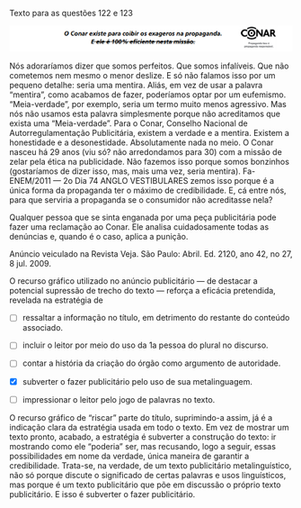 

Texto para as questões 122 e 123

![](68d6d4f2-5f97-1fe7-518f-f63b885b5d49.png)

Nós adoraríamos dizer que somos perfeitos. Que somos infalíveis. Que não cometemos nem mesmo o menor deslize. E só não falamos isso por um pequeno detalhe: seria uma mentira. Aliás, em vez de usar a palavra “mentira”, como acabamos de fazer, poderíamos optar por um eufemismo. “Meia-verdade”, por exemplo, seria um termo muito menos agressivo. Mas nós não usamos esta palavra simplesmente porque não acreditamos que exista uma “Meia-verdade”. Para o Conar, Conselho Nacional de Autorregulamentação Publicitária, existem a verdade e a mentira. Existem a honestidade e a desonestidade. Absolutamente nada no meio. O Conar nasceu há 29 anos (viu só? não arredondamos para 30) com a missão de zelar pela ética na publicidade. Não fazemos isso porque somos bonzinhos (gostaríamos de dizer isso, mas, mais uma vez, seria mentira). Fa- ENEM/2011 — 2o Dia 74 ANGLO VESTIBULARES zemos isso porque é a única forma da propaganda ter o máximo de credibilidade. E, cá entre nós, para que serviria a propaganda se o consumidor não acreditasse nela?

Qualquer pessoa que se sinta enganada por uma peça publicitária pode fazer uma reclamação ao Conar. Ele analisa cuidadosamente todas as denúncias e, quando é o caso, aplica a punição.

Anúncio veiculado na Revista Veja. São Paulo: Abril. Ed. 2120, ano 42, no 27, 8 jul. 2009.

O recurso gráfico utilizado no anúncio publicitário — de destacar a potencial supressão de trecho do texto — reforça a eficácia pretendida, revelada na estratégia de



- [ ] ressaltar a informação no título, em detrimento do restante do conteúdo associado.
- [ ] incluir o leitor por meio do uso da 1a pessoa do plural no discurso.
- [ ] contar a história da criação do órgão como argumento de autoridade.
- [x] subverter o fazer publicitário pelo uso de sua metalinguagem.
- [ ] impressionar o leitor pelo jogo de palavras no texto.


O recurso gráfico de “riscar” parte do título, suprimindo-a assim, já é a indicação clara da estratégia usada em todo o texto. Em vez de mostrar um texto pronto, acabado, a estratégia é subverter a construção do texto: ir mostrando como ele “poderia” ser, mas recusando, logo a seguir, essas possibilidades em nome da verdade, única maneira de garantir a credibilidade. Trata-se, na verdade, de um texto publicitário metalinguístico, não só porque discute o significado de certas palavras e usos linguísticos, mas porque é um texto publicitário que põe em discussão o próprio texto publicitário. E isso é subverter o fazer publicitário.
